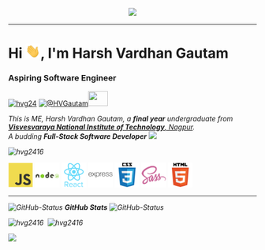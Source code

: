 <p align="center">
    <img src="https://user-images.githubusercontent.com/49445823/120198534-d3f97000-c23f-11eb-90d5-ff43fc26582d.png"
        height="400" />
</p>
<hr>
<h1>Hi <img src="https://raw.githubusercontent.com/ABSphreak/ABSphreak/master/gifs/Hi.gif" width="30px">,
    I'm Harsh Vardhan Gautam</h1>
<h3>Aspiring Software Engineer</h3>
<p> <a href="https://www.linkedin.com/in/hvg24/" target="blank"><img
            src="https://cdn.jsdelivr.net/npm/simple-icons@3.0.1/icons/linkedin.svg" alt="hvg24" height="30"
            width="40" /></a> <a href="https://www.hackerrank.com/HVGautam" target="blank"><img
            src="https://cdn.jsdelivr.net/npm/simple-icons@3.0.1/icons/hackerrank.svg" alt="@HVGautam" height="30"
            width="40" /></a><a href="mailto: hvgautam24.vnit@gmail.com"><img
            src="https://simpleicons.org/icons/gmail.svg" height="30" width="40" /></a></p>
</p>
<p> <em> This is ME, Harsh Vardhan Gautam, a <b>final year</b> undergraduate from <a href="http://vnit.ac.in/">
            <b>Visvesvaraya National Institute of Technology</b>, Nagpur</a>.
        <br> A budding <b>Full-Stack Software Developer</b> <img
            src="https://github.com/TheDudeThatCode/TheDudeThatCode/blob/master/Assets/Developer.gif" width="30px">
        <p> <img src="https://komarev.com/ghpvc/?username=hvg2416&label=Profile%20views&color=0e75b6&style=flat"
                alt="hvg2416" /> </p>
        <img height="50"
            src="https://raw.githubusercontent.com/devicons/devicon/master/icons/javascript/javascript-original.svg">
        <img height="50"
            src="https://raw.githubusercontent.com/devicons/devicon/master/icons/nodejs/nodejs-original-wordmark.svg">
        <img height="50"
            src="https://raw.githubusercontent.com/devicons/devicon/master/icons/react/react-original-wordmark.svg">
        <img height="50"
            src="https://raw.githubusercontent.com/devicons/devicon/master/icons/express/express-original-wordmark.svg">
        <img height="50"
            src="https://raw.githubusercontent.com/devicons/devicon/master/icons/css3/css3-original-wordmark.svg">
        <img height="50" src="https://raw.githubusercontent.com/devicons/devicon/master/icons/sass/sass-original.svg">
        <img height="50"
            src="https://raw.githubusercontent.com/devicons/devicon/master/icons/html5/html5-original-wordmark.svg">
        <hr>
        <p>
            <img src="https://media.giphy.com/media/8UHRm5oY4k4FDxq5QG/giphy.gif" width="30px"
                alt="GitHub-Status" />&nbsp;<i><b>GitHub Stats</b></i>
            <img src="https://media.giphy.com/media/8UHRm5oY4k4FDxq5QG/giphy.gif" width="30px" alt="GitHub-Status" />
        </p>
        <p>
            <img align="left"
                src="https://github-readme-stats.vercel.app/api/top-langs?username=hvg2416&show_icons=true&locale=en&layout=compact"
                alt="hvg2416" />
        </p>
        <p>&nbsp;
            <img src="https://github-readme-stats.vercel.app/api?username=hvg2416&show_icons=true&locale=en"
                alt="hvg2416" width="400" />
        </p>
    <img src="https://activity-graph.herokuapp.com/graph?username=hvg2416&bg_color=000000&color=FFFFFF&line=FFFFFF&point=00FF00">
